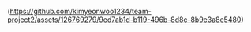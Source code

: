 (https://github.com/kimyeonwoo1234/team-project2/assets/126769279/9ed7ab1d-b119-496b-8d8c-8b9e3a8e5480)
